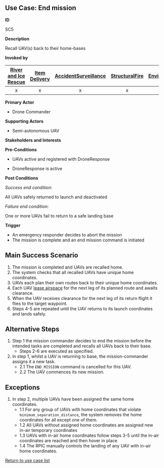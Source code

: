 ## Use Case: End mission

**ID**

SC5

**Description**

Recall UAV(s) back to their home-bases

**Invoked by**


| [River and Ice Rescue](../main/RiverRescue.md) | [Item Delivery](../main/ItemDelivery.md)| [AccidentSurveillance](../main/AccidentSurveillance.md) | [StructuralFire](../main/StructuralFire.md) | [EnvironmentalSampling](../main/EnvironmentalSampling.md) |
| :------: | :--------: | :--------: | :------: |:------: |
| x | x | x | x | x|

**Primary Actor**

- Drone Commander

**Supporting Actors**

-  Semi-autonomous UAV

**Stakeholders and Interests**

**Pre-Conditions**

- UAVs active and registered with DroneResponse

- DroneResponse is active

**Post Conditions**

_Success end condition:_

All UAVs safely returned to launch and deactivated

_Failure end condition:_

One or more UAVs fail to return to a safe landing base

**Trigger**

- An emergency responder decides to abort the mission
- The mission is complete and an end mission command is initiated

## Main Success Scenario

1. The mission is completed and UAVs are recalled home.
2. The system checks that all recalled UAVs have unique home coordinates.
3. UAVs each plan their own routes back to their unique home coordinates.
4. Each UAV [lease airspace](../supporting/LeaseAirspace.md) for the next leg of its planned route and awaits clearance.
5. When the UAV receives clearance for the next leg of its return flight it flies to the target waypoint.
6. Steps 4-5 are repeated until the UAV returns to its launch coordinates and lands safely.

## Alternative Steps 
1. Step 1 the mission commander decides to end the mission before the intended tasks are completed and recalls all UAVs back to their base.
   * Steps 2-6 are executed as specified.
2. In step 1, whilst a UAV is returning to base, the mission-commander assigns it a new task.
   * 2.1 The `END_MISSION` command is cancelled for this UAV.
   * 2.2 The UAV commences its new mission.

## Exceptions
1. In step 2, multiple UAVs have been assigned the same home coordinates.
   * 1.1 For any group of UAVs with home coordinates that violate `minimum_separation_distance`, the system removes the home coordinates for all except one of them.
   * 1.2 All UAVs without assigned home coordinates are assigned new in-air temporary coordinates
   * 1.3 UAVs with in-air home coordinates follow steps 3-5 until the in-air coordinates are reached and then hover in place
   * 1.4 The RPIC manually controls the landing of any UAV with in-air home coordinates.


[Return to use case list](../../README.md)
